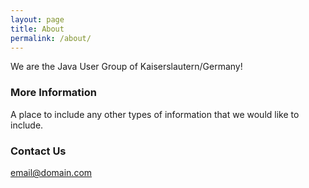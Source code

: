 ```yaml
---
layout: page
title: About
permalink: /about/
---
```


We are the Java User Group of Kaiserslautern/Germany!

### More Information

A place to include any other types of information that we would like to include. 

### Contact Us

[email@domain.com](mailto:email@domain.com)
